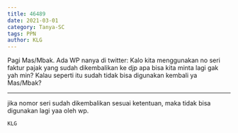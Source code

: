 ```yaml
---
title: 46489
date: 2021-03-01
category: Tanya-SC
tags: PPN
author: KLG
---
```


Pagi Mas/Mbak. Ada WP nanya di twitter: Kalo kita menggunakan no seri faktur pajak yang sudah dikembalikan ke djp apa bisa kita minta lagi gak yah min? Kalau seperti itu sudah tidak bisa digunakan kembali ya Mas/Mbak?

---

jika nomor seri sudah dikembalikan sesuai ketentuan, maka tidak bisa digunakan lagi yaa oleh wp.

`KLG`
